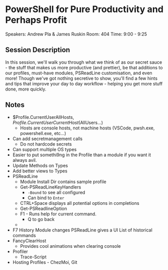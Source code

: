 # PowerShell for Pure Productivity and Perhaps Profit

Speakers: Andrew Pla & James Ruskin
Room: 404
Time: 9:00 - 9:25

## Session Description

In this session, we'll walk you through what we think of as our secret sauce - the stuff that makes us more productive (and prettier), be that additions to our profiles, must-have modules, PSReadLine customisation, and even more!
Though we've got nothing secretive to show, you'll find a few hints and tips that improve your day to day workflow - helping you get more stuff done, more quickly.

## Notes

- $Profile.CurrentUserAllHosts, $Profile.CurrentUserCurrentHost ($AllUsers...)
  - Hosts are console hosts, not machine hosts (VSCode, pwsh.exe, powershell.exe, etc...)
- Can add secretmanagement calls
  - Do not hardcode secrets
- Can support multiple OS types
- Easier to put somethi9ng in the Profile than a module if you want it always avil.
- Update Methods on Types
- Add better views to Types
- PSReadLine
  - Module Install Dir contains sample profile
  - Get-PSReadLineKeyHandlers
    - `-Bound` to see all configured
    - Can bind to `Enter`
  - CTRL+Space displays all potential options in completions
  - Get-PSReadlineOption
  - F1 - Runs help for current command.
    - Q to go back
  -
- F7 History Module changes PSReadLine gives a UI List of historical commands
- FancyClearHost
  - Provides cool animations when clearing console
- Profiler
  - Trace-Script
- Hosting Profiles - ChezMoi, Git
